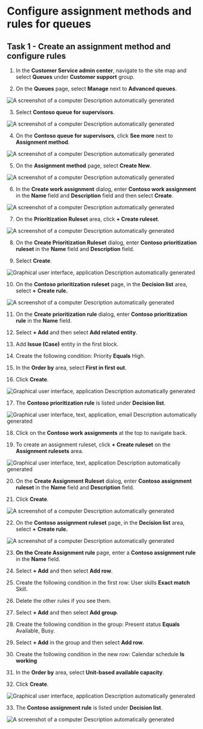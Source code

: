 # Configure assignment methods and rules for queues

## Task 1 - Create an assignment method and configure rules

1.  In the **Customer Service admin center**, navigate to the site map
    and select **Queues** under **Customer support** group.

2.  On the **Queues** page, select **Manage** next to **Advanced
    queues**.

![A screenshot of a computer Description automatically
generated](./media/media7/image1.png)

3.  Select **Contoso queue for supervisors**.

![A screenshot of a computer Description automatically
generated](./media/media7/image2.png)

4.  On the **Contoso queue for supervisors**, click **See more** next to
    **Assignment method**.

![A screenshot of a computer Description automatically
generated](./media/media7/image3.png)

5.  On the **Assignment method** page, select **Create New**.

![A screenshot of a computer Description automatically
generated](./media/media7/image4.png)

6.  In the **Create work assignment** dialog, enter **Contoso work
    assignment** in the **Name** field and **Description** field and
    then select **Create**.

![A screenshot of a computer Description automatically
generated](./media/media7/image5.png)

7.  On the **Prioritization Ruleset** area, click **+ Create ruleset**.

![A screenshot of a computer Description automatically
generated](./media/media7/image6.png)

8.  On the **Create Prioritization Ruleset** dialog, enter **Contoso
    prioritization ruleset** in the **Name** field and **Description**
    field.

9.  Select **Create**.

![Graphical user interface, application Description automatically
generated](./media/media7/image7.png)

10. On the **Contoso prioritization ruleset** page, in the **Decision
    list** area, select **+** **Create rule.**

![A screenshot of a computer Description automatically
generated](./media/media7/image8.png)

11. On the **Create prioritization rule** dialog, enter **Contoso
    prioritization rule** in the **Name** field.

12. Select **+ Add** and then select **Add related entity**.

13. Add **Issue (Case)** entity in the first block.

14. Create the following condition: Priority **Equals** High.

15. In the **Order by** area, select **First in first out**.

16. Click **Create**.

![Graphical user interface, application Description automatically
generated](./media/media7/image9.png)

17. The **Contoso prioritization rule** is listed under **Decision
    list**.

![Graphical user interface, text, application, email Description
automatically generated](./media/media7/image10.png)

18. Click on the **Contoso work assignments** at the top to navigate
    back.

19. To create an assignment ruleset, click **+ Create ruleset** on the
    **Assignment rulesets** area.

![Graphical user interface, text, application Description automatically
generated](./media/media7/image11.png)

20. On the **Create Assignment Ruleset** dialog, enter **Contoso
    assignment ruleset** in the **Name** field and **Description**
    field.

21. Click **Create**.

![A screenshot of a computer Description automatically
generated](./media/media7/image12.png)

22. On the **Contoso assignment ruleset** page, in the **Decision
    list** area, select **+** **Create rule.**

![A screenshot of a computer Description automatically
generated](./media/media7/image13.png)

23. **On the Create Assignment rule** page, enter a **Contoso assignment
    rule** in the **Name** field.

24. Select **+ Add** and then select **Add row**.

25. Create the following condition in the first row: User skills **Exact
    match** Skill.

26. Delete the other rules if you see them.

27. Select **+ Add** and then select **Add group**.

28. Create the following condition in the group: Present status
    **Equals** Available, Busy.

29. Select **+ Add** in the group and then select **Add row**.

30. Create the following condition in the new row: Calendar schedule
    **Is working**

31. In the **Order by** area, select **Unit-based available capacity**.

32. Click **Create**.

![Graphical user interface, application Description automatically
generated](./media/media7/image14.png)

33. The **Contoso assignment rule** is listed under **Decision list**.

![A screenshot of a computer Description automatically
generated](./media/media7/image15.png)
